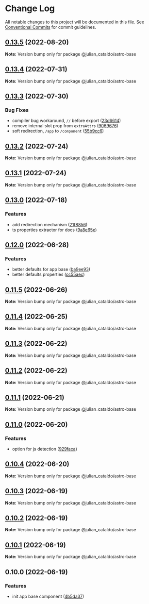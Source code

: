 # Change Log

All notable changes to this project will be documented in this file.
See [Conventional Commits](https://conventionalcommits.org) for commit guidelines.

## [0.13.5](https://github.com/JulianCataldo/web-garden/compare/@julian_cataldo/astro-base@0.13.4...@julian_cataldo/astro-base@0.13.5) (2022-08-20)

**Note:** Version bump only for package @julian_cataldo/astro-base





## [0.13.4](https://github.com/JulianCataldo/web-garden/compare/@julian_cataldo/astro-base@0.13.3...@julian_cataldo/astro-base@0.13.4) (2022-07-31)

**Note:** Version bump only for package @julian_cataldo/astro-base





## [0.13.3](https://github.com/JulianCataldo/web-garden/compare/@julian_cataldo/astro-base@0.13.2...@julian_cataldo/astro-base@0.13.3) (2022-07-30)


### Bug Fixes

* compiler bug workaround, `//` before export ([23d6614](https://github.com/JulianCataldo/web-garden/commit/23d661487d33d1748a0656c0247c08d9da161ed9))
* remove internal slot prop from `extraAttrs` ([9069676](https://github.com/JulianCataldo/web-garden/commit/90696765c8a3b132d7299cd07390291585012170))
* soft redirection, `/app` to `/component` ([55b9cc6](https://github.com/JulianCataldo/web-garden/commit/55b9cc6952ea1b2de4cf68f09d0ba783e99a7e64))



## [0.13.2](https://github.com/JulianCataldo/web-garden/compare/@julian_cataldo/astro-base@0.13.1...@julian_cataldo/astro-base@0.13.2) (2022-07-24)

**Note:** Version bump only for package @julian_cataldo/astro-base





## [0.13.1](https://github.com/JulianCataldo/web-garden/compare/@julian_cataldo/astro-base@0.13.0...@julian_cataldo/astro-base@0.13.1) (2022-07-24)

**Note:** Version bump only for package @julian_cataldo/astro-base





## [0.13.0](https://github.com/JulianCataldo/web-garden/compare/@julian_cataldo/astro-base@0.12.0...@julian_cataldo/astro-base@0.13.0) (2022-07-18)

### Features

- add redirection mechanism ([21f8856](https://github.com/JulianCataldo/web-garden/commit/21f8856395d6f8f0b5f88ade6d06d32c078f2b1b))
- ts properties extractor for docs ([9a8e65e](https://github.com/JulianCataldo/web-garden/commit/9a8e65ed1b11f5ab70596fad34bd839cb41ee7dc))

## [0.12.0](https://github.com/JulianCataldo/web-garden/compare/@julian_cataldo/astro-base@0.11.5...@julian_cataldo/astro-base@0.12.0) (2022-06-28)

### Features

- better defaults for app base ([ba9ee93](https://github.com/JulianCataldo/web-garden/commit/ba9ee93167d59ac805b07ee34573b262b428be7a))
- better defaults properties ([cc55aec](https://github.com/JulianCataldo/web-garden/commit/cc55aecd0ea8051ab268c391cb5a28372d7ca896))

## [0.11.5](https://github.com/JulianCataldo/web-garden/compare/@julian_cataldo/astro-base@0.11.4...@julian_cataldo/astro-base@0.11.5) (2022-06-26)

**Note:** Version bump only for package @julian_cataldo/astro-base

## [0.11.4](https://github.com/JulianCataldo/web-garden/compare/@julian_cataldo/astro-base@0.11.3...@julian_cataldo/astro-base@0.11.4) (2022-06-25)

**Note:** Version bump only for package @julian_cataldo/astro-base

## [0.11.3](https://github.com/JulianCataldo/web-garden/compare/@julian_cataldo/astro-base@0.11.2...@julian_cataldo/astro-base@0.11.3) (2022-06-22)

**Note:** Version bump only for package @julian_cataldo/astro-base

## [0.11.2](https://github.com/JulianCataldo/web-garden/compare/@julian_cataldo/astro-base@0.11.1...@julian_cataldo/astro-base@0.11.2) (2022-06-22)

**Note:** Version bump only for package @julian_cataldo/astro-base

## [0.11.1](https://github.com/JulianCataldo/web-garden/compare/@julian_cataldo/astro-base@0.11.0...@julian_cataldo/astro-base@0.11.1) (2022-06-21)

**Note:** Version bump only for package @julian_cataldo/astro-base

## [0.11.0](https://github.com/JulianCataldo/web-garden/compare/@julian_cataldo/astro-base@0.10.4...@julian_cataldo/astro-base@0.11.0) (2022-06-20)

### Features

- option for js detection ([929faca](https://github.com/JulianCataldo/web-garden/commit/929faca72a7a51d458cd33674dd977caaf799b9f))

## [0.10.4](https://github.com/JulianCataldo/web-garden/compare/@julian_cataldo/astro-base@0.10.3...@julian_cataldo/astro-base@0.10.4) (2022-06-20)

**Note:** Version bump only for package @julian_cataldo/astro-base

## [0.10.3](https://github.com/JulianCataldo/web-garden/compare/@julian_cataldo/astro-base@0.10.2...@julian_cataldo/astro-base@0.10.3) (2022-06-19)

**Note:** Version bump only for package @julian_cataldo/astro-base

## [0.10.2](https://github.com/JulianCataldo/web-garden/compare/@julian_cataldo/astro-base@0.10.1...@julian_cataldo/astro-base@0.10.2) (2022-06-19)

**Note:** Version bump only for package @julian_cataldo/astro-base

## [0.10.1](https://github.com/JulianCataldo/web-garden/compare/@julian_cataldo/astro-base@0.10.0...@julian_cataldo/astro-base@0.10.1) (2022-06-19)

**Note:** Version bump only for package @julian_cataldo/astro-base

## 0.10.0 (2022-06-19)

### Features

- init app base component ([4b5da37](https://github.com/JulianCataldo/web-garden/commit/4b5da37ee7b022b5eba3e3eaf1c142e0b9c6358f))
